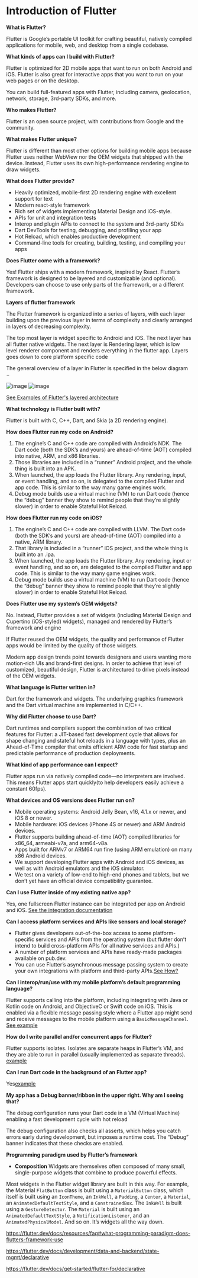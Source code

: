 # Introduction of Flutter

**What is Flutter?**

Flutter is Google’s portable UI toolkit for crafting beautiful, natively compiled applications for mobile, web, and desktop from a single codebase.

**What kinds of apps can I build with Flutter?**

Flutter is optimized for 2D mobile apps that want to run on both Android and iOS. Flutter is also great for interactive apps that you want to run on your web pages or on the desktop.

You can build full-featured apps with Flutter, including camera, geolocation, network, storage, 3rd-party SDKs, and more.

**Who makes Flutter?**

Flutter is an open source project, with contributions from Google and the community.

**What makes Flutter unique?**

Flutter is different than most other options for building mobile apps because Flutter uses neither WebView nor the OEM widgets that shipped with the device. Instead, Flutter uses its own high-performance rendering engine to draw widgets.

**What does Flutter provide?**
* Heavily optimized, mobile-first 2D rendering engine with excellent support for text
* Modern react-style framework
* Rich set of widgets implementing Material Design and iOS-style.
* APIs for unit and integration tests
* Interop and plugin APIs to connect to the system and 3rd-party SDKs
* Dart DevTools for testing, debugging, and profiling your app
* Hot Reload, which enables productive development
* Command-line tools for creating, building, testing, and compiling your apps

**Does Flutter come with a framework?**

Yes! Flutter ships with a modern framework, inspired by React. Flutter’s framework is designed to be layered and customizable (and optional). Developers can choose to use only parts of the framework, or a different framework.

**Layers of flutter framework**

The Flutter framework is organized into a series of layers, with each layer building upon the previous layer in terms of complexity and clearly arranged in layers of decreasing complexity. 

The top most layer is widget specific to Android and iOS. The next layer has all flutter native widgets. The next layer is Rendering layer, which is low level renderer component and renders everything in the flutter app. Layers goes down to core platform specific code

The general overview of a layer in Flutter is specified in the below diagram −

![image]()
![image]()

[See Examples of Flutter's layered architecture](https://github.com/flutter/flutter/tree/master/examples/layers)

**What technology is Flutter built with?**

Flutter is built with C, C++, Dart, and Skia (a 2D rendering engine).

**How does Flutter run my code on Android?**
1. The engine’s C and C++ code are compiled with Android’s NDK. The Dart code (both the SDK’s and yours) are ahead-of-time (AOT) compiled into native, ARM, and x86 libraries. 
2. Those libraries are included in a “runner” Android project, and the whole thing is built into an APK. 
3. When launched, the app loads the Flutter library. Any rendering, input, or event handling, and so on, is delegated to the compiled Flutter and app code. This is similar to the way many game engines work.
4. Debug mode builds use a virtual machine (VM) to run Dart code (hence the “debug” banner they show to remind people that they’re slightly slower) in order to enable Stateful Hot Reload.

**How does Flutter run my code on iOS?**

1. The engine’s C and C++ code are compiled with LLVM. The Dart code (both the SDK’s and yours) are ahead-of-time (AOT) compiled into a native, ARM library. 
2. That library is included in a “runner” iOS project, and the whole thing is built into an .ipa.
3. When launched, the app loads the Flutter library. Any rendering, input or event handling, and so on, are delegated to the compiled Flutter and app code. This is similar to the way many game engines work.
4. Debug mode builds use a virtual machine (VM) to run Dart code (hence the “debug” banner they show to remind people that they’re slightly slower) in order to enable Stateful Hot Reload.

**Does Flutter use my system’s OEM widgets?**

No. Instead, Flutter provides a set of widgets (including Material Design and Cupertino (iOS-styled) widgets), managed and rendered by Flutter’s framework and engine

If Flutter reused the OEM widgets, the quality and performance of Flutter apps would be limited by the quality of those widgets.

Modern app design trends point towards designers and users wanting more motion-rich UIs and brand-first designs. In order to achieve that level of customized, beautiful design, Flutter is architectured to drive pixels instead of the OEM widgets.

**What language is Flutter written in?**

Dart for the framework and widgets. The underlying graphics framework and the Dart virtual machine are implemented in C/C++.

**Why did Flutter choose to use Dart?**

Dart runtimes and compilers support the combination of two critical features for Flutter: a JIT-based fast development cycle that allows for shape changing and stateful hot reloads in a language with types, plus an Ahead-of-Time compiler that emits efficient ARM code for fast startup and predictable performance of production deployments.

**What kind of app performance can I expect?**

Flutter apps run via natively compiled code—no interpreters are involved. This means Flutter apps start quickly(to help developers easily achieve a constant 60fps).

**What devices and OS versions does Flutter run on?**
- Mobile operating systems: Android Jelly Bean, v16, 4.1.x or newer, and iOS 8 or newer.
- Mobile hardware: iOS devices (iPhone 4S or newer) and ARM Android devices.
- Flutter supports building ahead-of-time (AOT) compiled libraries for x86_64, armeabi-v7a, and arm64-v8a.
- Apps built for ARMv7 or ARM64 run fine (using ARM emulation) on many x86 Android devices.
- We support developing Flutter apps with Android and iOS devices, as well as with Android emulators and the iOS simulator.
- We test on a variety of low-end to high-end phones and tablets, but we don’t yet have an official device compatibility guarantee.

**Can I use Flutter inside of my existing native app?**

Yes, one fullscreen Flutter instance can be integrated per app on Android and iOS. [See the integration documentation](https://flutter.dev/docs/development/add-to-app)

**Can I access platform services and APIs like sensors and local storage?**

- Flutter gives developers out-of-the-box access to some platform-specific services and APIs from the operating system (but flutter don’t intend to build cross-platform APIs for all native services and APIs.)
- A number of platform services and APIs have ready-made packages available on pub.dev.
- You can use Flutter’s asynchronous message passing system to create your own integrations with platform and third-party APIs.[See How?](https://flutter.dev/docs/development/platform-integration/platform-channels#pigeon)

**Can I interop/run/use with my mobile platform’s default programming language?**

Flutter supports calling into the platform, including integrating with Java or Kotlin code on Android, and ObjectiveC or Swift code on iOS. This is enabled via a flexible message passing style where a Flutter app might send and receive messages to the mobile platform using a `BasicMessageChannel`. [See example](https://github.com/flutter/flutter/tree/master/examples/platform_channel)

**How do I write parallel and/or concurrent apps for Flutter?**

Flutter supports isolates. Isolates are separate heaps in Flutter’s VM, and they are able to run in parallel (usually implemented as separate threads). 
[example](https://github.com/flutter/flutter/blob/master/examples/layers/services/isolate.dart)

**Can I run Dart code in the background of an Flutter app?**

Yes[example](https://medium.com/flutter/executing-dart-in-the-background-with-flutter-plugins-and-geofencing-2b3e40a1a124)

**My app has a Debug banner/ribbon in the upper right. Why am I seeing that?**

The debug configuration runs your Dart code in a VM (Virtual Machine) enabling a fast development cycle with hot reload

The debug configuration also checks all asserts, which helps you catch errors early during development, but imposes a runtime cost. The “Debug” banner indicates that these checks are enabled.

**Programming paradigm used by Flutter’s framework**

- **Composition** Widgets are themselves often composed of many small, single-purpose widgets that combine to produce powerful effects.

Most widgets in the Flutter widget library are built in this way. For example, the Material `FlatButton` class is built using a `MaterialButton` class, which itself is built using an `IconTheme`, an `InkWell`, a `Padding`, a `Center`, a `Material`, an `AnimatedDefaultTextStyle`, and a `ConstrainedBox`. The `InkWell` is built using a `GestureDetector`. The `Material` is built using an `AnimatedDefaultTextStyle`, a `NotificationListener`, and an `AnimatedPhysicalModel`. And so on. It’s widgets all the way down.

https://flutter.dev/docs/resources/faq#what-programming-paradigm-does-flutters-framework-use

https://flutter.dev/docs/development/data-and-backend/state-mgmt/declarative

https://flutter.dev/docs/get-started/flutter-for/declarative
